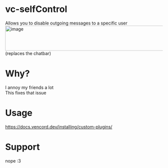 # vc-selfControl
Allows you to disable outgoing messages to a specific user
<img width="1180" height="80" alt="image" src="https://github.com/user-attachments/assets/46af8111-74de-4383-a1e7-82cc22535b97" />
(replaces the chatbar)

# Why?
I annoy my friends a lot  
This fixes that issue

# Usage
https://docs.vencord.dev/installing/custom-plugins/

# Support
nope :3
